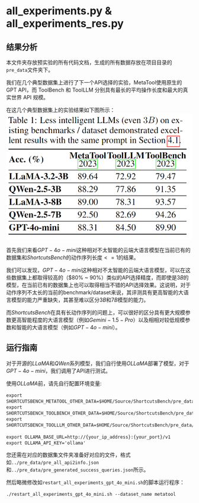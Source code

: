 # all_experiments.py & all_experiments_res.py

## 结果分析

本文件夹存放预实验的所有代码文档，生成的所有数据存放在项目目录的`pre_data`文件夹下。

我们在几个典型数据集上进行了下一个API选择的实验，MetaTool使用原生的 GPT API，而 ToolBench 和 ToolLLM 分别具有最长的平均操作长度和最大的真实世界 API 规模。

在这几个典型数据集上的实验结果如下图所示：
![pre_experiments_res](../assets/pre_experiments_res.png)

首先我们来看$GPT-4o-mini$这种相对不太智能的云端大语言模型在当前已有的数据集和$ShortcutsBench$的动作序列长度$<=1$的结果。

我们可以发现，$GPT-4o-mini$这种相对不太智能的云端大语言模型，可以在这些数据集上都取得较高的（$80\% ~ $90\%$）类似的API选择精度，而即使是$3B$的模型，在当前已有的数据集上也可以取得相当不错的API选择效果。这说明，对于动作序列不太长的当前的benchmark/dataset来说，其评测具有更高智能的大语言模型的能力严重缺失，其甚至难以区分$3B$和$7B$模型的能力。

而$ShortcutsBench$在具有长动作序列的问题上，可以很好的区分具有更大规模参数更高智能程度的大语言模型（例如$Gemini-1.5-Pro$）以及相相对较低规模参数和智能的大语言模型（例如$GPT-4o-mini$）。

## 运行指南

对于开源的$LLaMA$和$QWen$系列模型，我们自行使用$OLLaMA$部署了模型，对于$GPT-4o-mini$，我们调用了API进行测试。

使用$OLLaMA$前，请先自行配置环境变量:

```shell
export SHORTCUTSBENCH_METATOOL_OTHER_DATA=$HOME/Source/ShortcutsBench/pre_data/metatool/
export SHORTCUTSBENCH_TOOLBENCH_OTHER_DATA=$HOME/Source/ShortcutsBench/pre_data/toolbench/
export SHORTCUTSBENCH_TOOLLLM_OTHER_DATA=$HOME/Source/ShortcutsBench/pre_data/toolllm/

export OLLAMA_BASE_URL=http://{your_ip_address}:{your_port}/v1
export OLLAMA_API_KEY='ollama'
```

您还需在对应的数据集文件夹准备好对应的文件，格式如`../pre_data/pre_all_api2info.json`和`../pre_data/pre_generated_success_queries.json`所示。

然后略微修改如`restart_all_experiments_gpt_4o_mini.sh`的脚本运行程序：
```shell
./restart_all_experiments_gpt_4o_mini.sh --dataset_name metatool
```